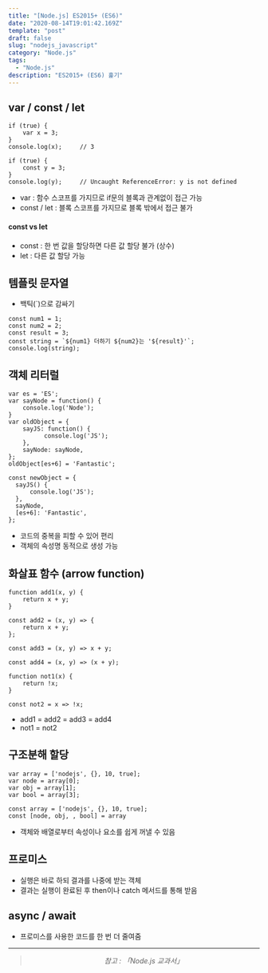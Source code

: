 ```yaml
---
title: "[Node.js] ES2015+ (ES6)"
date: "2020-08-14T19:01:42.169Z"
template: "post"
draft: false
slug: "nodejs_javascript"
category: "Node.js"
tags:
  - "Node.js"
description: "ES2015+ (ES6) 훑기"
---
```


## var / const / let

```{.javascript}
if (true) {
    var x = 3;
}
console.log(x);     // 3

if (true) {
    const y = 3;
}
console.log(y);     // Uncaught ReferenceError: y is not defined
```

- var : 함수 스코프를 가지므로 if문의 블록과 관계없이 접근 가능
- const / let : 블록 스코프를 가지므로 블록 밖에서 접근 불가

#### const vs let

- const : 한 번 값을 할당하면 다른 값 할당 불가 (상수)
- let : 다른 값 할당 가능

## 템플릿 문자열

- 백틱(`)으로 감싸기

```{.javascript}
const num1 = 1;
const num2 = 2;
const result = 3;
const string = `${num1} 더하기 ${num2}는 '${result}'`;
console.log(string);
```

## 객체 리터럴

```{.javascript}
var es = 'ES';
var sayNode = function() {
    console.log('Node');
}
var oldObject = {
    sayJS: function() {
          console.log('JS');
    },
    sayNode: sayNode,
};
oldObject[es+6] = 'Fantastic';

const newObject = {
  sayJS() {
      console.log('JS');
  },
  sayNode,
  [es+6]: 'Fantastic',
};
```

- 코드의 중복을 피할 수 있어 편리
- 객체의 속성명 동적으로 생성 가능

## 화살표 함수 (arrow function)

```{.javascript}
function add1(x, y) {
    return x + y;
}

const add2 = (x, y) => {
    return x + y;
};

const add3 = (x, y) => x + y;

const add4 = (x, y) => (x + y);

function not1(x) {
    return !x;
}

const not2 = x => !x;
```

- add1 = add2 = add3 = add4
- not1 = not2

## 구조분해 할당

```{.javascript}
var array = ['nodejs', {}, 10, true];
var node = array[0];
var obj = array[1];
var bool = array[3];

const array = ['nodejs', {}, 10, true];
const [node, obj, , bool] = array
```

- 객체와 배열로부터 속성이나 요소를 쉽게 꺼낼 수 있음

## 프로미스

- 실행은 바로 하되 결과를 나중에 받는 객체
- 결과는 실행이 완료된 후 then이나 catch 메서드를 통해 받음

## async / await

- 프로미스를 사용한 코드를 한 번 더 줄여줌

<hr>

> <center><i>참고 : 「Node.js 교과서」</i></center>
